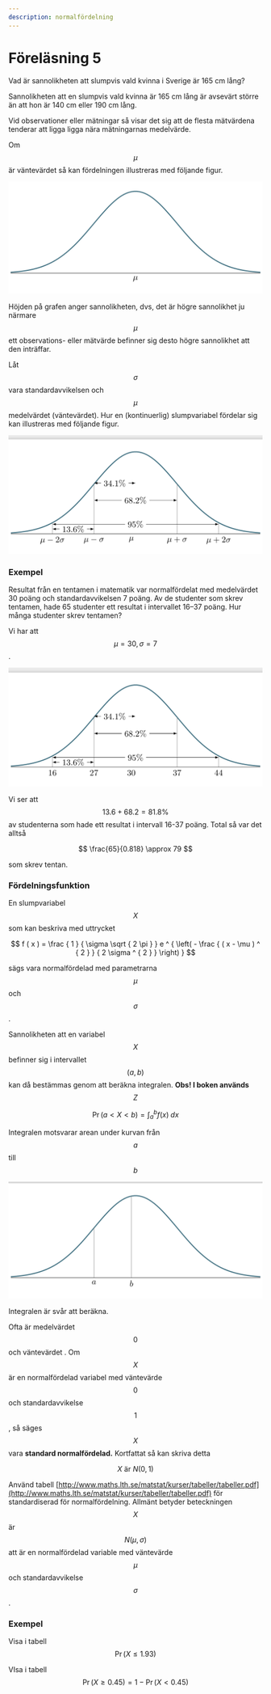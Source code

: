 ```yaml
---
description: normalfördelning
---
```


# Föreläsning 5



Vad är sannolikheten att slumpvis vald kvinna i Sverige är 165 cm lång?

Sannolikheten att en slumpvis vald kvinna är 165 cm lång är avsevärt större än att hon är 140 cm eller 190 cm lång.

Vid observationer eller mätningar så visar det sig att de flesta mätvärdena tenderar att ligga ligga nära mätningarnas medelvärde.

Om $$\mu$$ är väntevärdet så kan fördelningen illustreras med följande figur.

![](../.gitbook/assets/norm1.png)

Höjden på grafen anger sannolikheten, dvs, det är högre sannolikhet ju närmare $$\mu$$ ett observations- eller mätvärde befinner sig desto högre sannolikhet att den inträffar.

Låt $$\sigma$$ vara standardavvikelsen och $$\mu$$ medelvärdet \(väntevärdet\). Hur en \(kontinuerlig\) slumpvariabel fördelar sig kan illustreras med följande figur.

![Yttre regionerna 2.3%](../.gitbook/assets/norm5.png)

### Exempel

Resultat från en tentamen i matematik var normalfördelat med medelvärdet 30 poäng och standardavvikelsen 7 poäng. Av de studenter som skrev tentamen, hade 65 studenter ett resultat i intervallet 16–37 poäng. Hur många studenter skrev tentamen?

Vi har att $$\mu = 30, \sigma = 7$$ .

![](../.gitbook/assets/norm12.png)

Vi ser att $$13.6 + 68.2 = 81.8 \%$$ av studenterna som hade ett resultat i intervall 16-37 poäng. Total så var det alltså

$$
\frac{65}{0.818} \approx 79
$$

som skrev tentan.

### Fördelningsfunktion

En slumpvariabel $$X$$ som kan beskriva med uttrycket

$$
f ( x ) = \frac { 1 } { \sigma \sqrt { 2 \pi } } e ^ { \left( - \frac { ( x - \mu ) ^ { 2 } } { 2 \sigma ^ { 2 } } \right) }
$$

sägs vara normalfördelad med parametrarna $$\mu$$ och $$\sigma$$.

Sannolikheten att en variabel $$X$$ befinner sig i intervallet $$(a,b)$$ kan då bestämmas genom att beräkna integralen. **Obs! I boken används** $$Z$$ 

$$
\Pr(a < X < b) = \int_a^b f(x) \;dx
$$

Integralen motsvarar arean under kurvan från $$a$$ till $$b$$ 

![](../.gitbook/assets/norm3.png)

Integralen är svår att beräkna. 

Ofta är medelvärdet $$0$$ och väntevärdet . Om $$X$$ är en normalfördelad variabel med väntevärde $$0$$ och standardavvikelse $$1$$ , så säges $$X$$ vara **standard normalfördelad.** Kortfattat så kan skriva detta

$$
X \text{ är } N(0,1)
$$

 Använd tabell [http://www.maths.lth.se/matstat/kurser/tabeller/tabeller.pdf](http://www.maths.lth.se/matstat/kurser/tabeller/tabeller.pdf) för standardiserad för normalfördelning. Allmänt betyder beteckningen  $$X$$ är $$N(\mu, \sigma)$$ att är en normalfördelad variable med väntevärde $$\mu$$ och standardavvikelse $$\sigma$$ .



### Exempel

Visa i tabell $$\Pr(X \leq 1.93)$$

VIsa i tabell$$\Pr(X \geq 0.45) = 1 - \Pr(X < 0.45)$$







